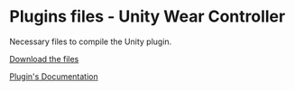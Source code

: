 # Plugins files - Unity Wear Controller

Necessary files to compile the Unity plugin.

[Download the files](https://github.com/juanpomares/Unity-Wear-Controller/blob/master/Unity%20Plugin/Plugins%20Files/Plugins%20Files.zip?raw=true)


[Plugin's Documentation](https://github.com/juanpomares/Unity-Wear-Controller/wiki)
